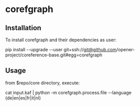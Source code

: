 corefgraph
==========

Installation
------------

To install corefgraph and their dependencies as user:

pip install --upgrade --user git+ssh://git@github.com/opener-project/coreference-base.git#egg=corefgraph


Usage 
-----

from $repo/core directory, execute: 

cat input.kaf | python -m corefgraph.process.file --language (de|en|es|fr|it|nl) 


